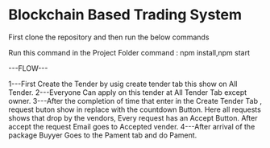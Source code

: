 # Blockchain Based Trading System
First clone the repository and then run the below commands

Run this command in the Project Folder
command : npm install,npm start

---FLOW---

1---First Create the Tender by usig create tender tab this show on All Tender.
2---Everyone Can apply on this tender at All Tender Tab except owner.
3---After the completion of time that enter in the Create Tender Tab , request buton show in replace with the countdown Button. Here all requests shows that drop by the vendors, Every request has an Accept Button. After accept the request Email goes to Accepted vender.
4---After arrival of the package Buyyer Goes to the Pament tab and do Pament.




